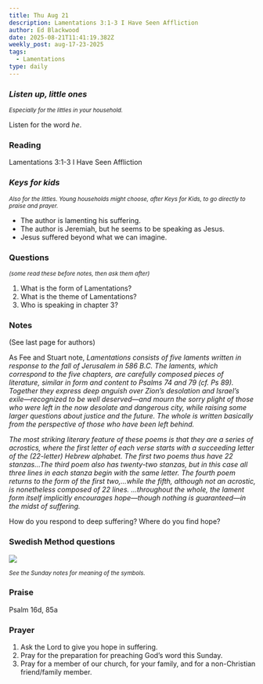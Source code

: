 ```yaml
---
title: Thu Aug 21
description: Lamentations 3:1-3 I Have Seen Affliction
author: Ed Blackwood
date: 2025-08-21T11:41:19.382Z
weekly_post: aug-17-23-2025
tags:
  - Lamentations
type: daily
---
```

### *Listen up, little ones*

<div><small><i>Especially for the littles in your household.</i></small></div>

Listen for the word *he*.

### Reading

Lamentations 3:1-3 I Have Seen Affliction

### *Keys for kids*

<div><small><i>Also for the littles. Young households might choose, after Keys for Kids, to go directly to praise and prayer.</i></small></div>

* The author is lamenting his suffering.
* The author is Jeremiah, but he seems to be speaking as Jesus.
* Jesus suffered beyond what we can imagine.

### Questions

<div><small><i>(some read these before notes, then ask them after)</i></small></div>

1. What is the form of Lamentations?
2. What is the theme of Lamentations?
3. Who is speaking in chapter 3?

### Notes

(See last page for authors)	

As Fee and Stuart note, *Lamentations consists of five laments written in response to the fall of Jerusalem in 586 B.C. The laments, which correspond to the five chapters, are carefully composed pieces of literature, similar in form and content to Psalms 74 and 79 (cf. Ps 89). Together they express deep anguish over Zion’s desolation and Israel’s exile—recognized to be well deserved—and mourn the sorry plight of those who were left in the now desolate and dangerous city, while raising some larger questions about justice and the future. The whole is written basically from the perspective of those who have been left behind.*

*The most striking literary feature of these poems is that they are a series of acrostics, where the first letter of each verse starts with a succeeding letter of the (22-letter) Hebrew alphabet. The first two poems thus have 22 stanzas…The third poem also has twenty-two stanzas, but in this case all three lines in each stanza begin with the same letter. The fourth poem returns to the form of the first two,…while the fifth, although not an acrostic, is nonetheless composed of 22 lines. …throughout the whole, the lament form itself implicitly encourages hope—though nothing is guaranteed—in the midst of suffering.*

How do you respond to deep suffering? Where do you find hope?

### Swedish Method questions

![](/static/img/family_worship_study_ed-swedish_questions.png)

<div><small><i>See the Sunday notes for meaning of the symbols.</i></small></div>

### Praise

Psalm 16d, 85a

### Prayer

1. Ask the Lord to give you hope in suffering.
2. Pray for the preparation for preaching God’s word this Sunday.
3. Pray for a member of our church, for your family, and for a non-Christian friend/family member.